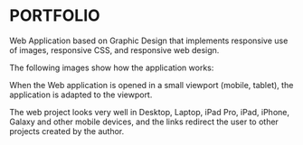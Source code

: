 # PORTFOLIO

Web Application based on Graphic Design that implements responsive use of images, responsive CSS, and responsive web design.

The following images show how the application works:

When the Web application is opened in a small viewport (mobile, tablet), the application is adapted to the viewport.

The web project looks very well in Desktop, Laptop, iPad Pro, iPad, iPhone, Galaxy and other mobile devices, and the links redirect the user to other projects created by the author.
